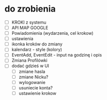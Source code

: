 # do zrobienia

- [ ] KROKI z systemu
- [ ] API MAP GOOGLE
- [ ] Powiadomienia (wydarzenia, cel krokow)
- [ ] ustawienia
- [ ] ikonka kroków do zmiany
- [ ] kalendarz - style (kolory)
- [ ] EventAdd, EventEdit - input na godzinę i opis
- [ ] Zmiana Profilówki
- [ ] dodać gdzieś w UI
  - [ ] zmiane hasla
  - [ ] zmiane Nicku?
  - [ ] wylogowanie
  - [ ] usuniecie konta?
  - [ ] ustawienie krokow